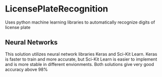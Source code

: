 # LicensePlateRecognition
Uses python machine learning libraries to automatically recognize digits of license plate

## Neural Networks
This solution utilizes neural network libraries Keras and Sci-Kit Learn.  Keras is faster to train and more accurate, but Sci-Kit Learn is easier to implement and is more stable in different envionments.
Both solutions give very good accuracy above 98%
